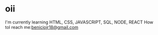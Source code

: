 # oii
I'm currently learning HTML, CSS, JAVASCRIPT, SQL, NODE, REACT
How tol reach me:beniciojr18@gmail.com 
